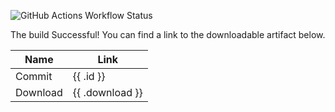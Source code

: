 ![GitHub Actions Workflow Status](https://img.shields.io/github/actions/workflow/status/Crazy-Crew/Testing/build)

The build Successful! You can find a link to the downloadable artifact below.

| Name     | Link            |
|----------|-----------------|
| Commit   | {{ .id }}       |
| Download | {{ .download }} |